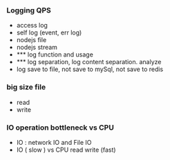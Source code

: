 ### Logging QPS

- access log
- self log (event, err log)
- nodejs file
- nodejs stream
- \*\*\* log function and usage
- \*\*\* log separation, log content separation. analyze
- log save to file, not save to mySql, not save to redis

### big size file

- read
- write

### IO operation bottleneck vs CPU
- IO : network IO and File IO
- IO ( slow ) vs CPU read write (fast)